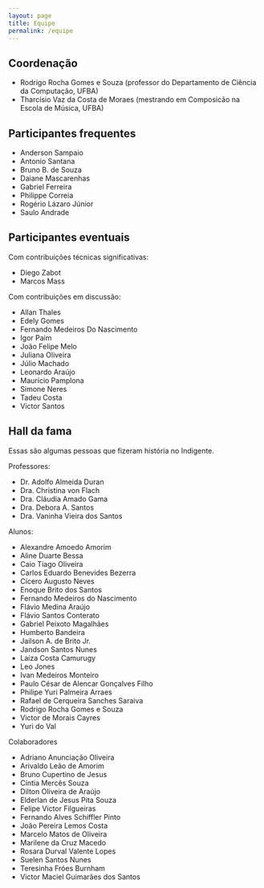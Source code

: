 ```yaml
---
layout: page
title: Equipe
permalink: /equipe
---
```


## Coordenação

- Rodrigo Rocha Gomes e Souza (professor do Departamento de Ciência da Computação, UFBA)
- Tharcísio Vaz da Costa de Moraes (mestrando em Composicão na Escola de Música, UFBA)

## Participantes frequentes

- Anderson Sampaio
- Antonio Santana
- Bruno B. de Souza
- Daiane Mascarenhas
- Gabriel Ferreira
- Philippe Correia
- Rogério Lázaro Júnior
- Saulo Andrade

## Participantes eventuais

Com contribuições técnicas significativas:

- Diego Zabot
- Marcos Mass

Com contribuições em discussão:

- Allan Thales
- Edely Gomes
- Fernando Medeiros Do Nascimento
- Igor Paim
- João Felipe Melo
- Juliana Oliveira
- Júlio Machado
- Leonardo Araújo
- Maurício Pamplona
- Simone Neres
- Tadeu Costa
- Victor Santos

## Hall da fama

Essas são algumas pessoas que fizeram história no Indigente.

Professores:

- Dr. Adolfo Almeida Duran
- Dra. Christina von Flach
- Dra. Cláudia Amado Gama
- Dra. Debora A. Santos
- Dra. Vaninha Vieira dos Santos

Alunos:

- Alexandre Amoedo Amorim
- Aline Duarte Bessa
- Caio Tiago Oliveira
- Carlos Eduardo Benevides Bezerra 
- Cícero Augusto Neves
- Enoque Brito dos Santos
- Fernando Medeiros do Nascimento
- Flávio Medina Araújo
- Flávio Santos Conterato
- Gabriel Peixoto Magalhães
- Humberto Bandeira
- Jailson A. de Brito Jr.
- Jandson Santos Nunes
- Laíza Costa Camurugy
- Leo Jones
- Ivan Medeiros Monteiro
- Paulo César de Alencar Gonçalves Filho
- Philipe Yuri Palmeira Arraes
- Rafael de Cerqueira Sanches Saraiva
- Rodrigo Rocha Gomes e Souza
- Victor de Morais Cayres
- Yuri do Val

Colaboradores

- Adriano Anunciação Oliveira
- Arivaldo Leão de Amorim
- Bruno Cupertino de Jesus
- Cíntia Mercês Souza
- Dilton Oliveira de Araújo
- Elderlan de Jesus Pita Souza
- Felipe Victor Filgueiras
- Fernando Alves Schiffler Pinto
- João Pereira Lemos Costa
- Marcelo Matos de Oliveira
- Marilene da Cruz Macedo
- Rosara Durval Valente Lopes
- Suelen Santos Nunes
- Teresinha Fróes Burnham
- Victor Maciel Guimarães dos Santos

